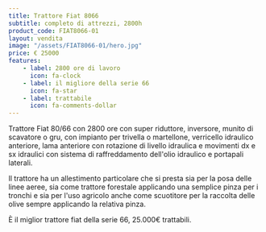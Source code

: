 ```yaml
---
title: Trattore Fiat 8066
subtitle: completo di attrezzi, 2800h
product_code: FIAT8066-01
layout: vendita
image: "/assets/FIAT8066-01/hero.jpg"
price: € 25000
features:
    - label: 2800 ore di lavoro
      icon: fa-clock
    - label: il migliore della serie 66
      icon: fa-star
    - label: trattabile
      icon: fa-comments-dollar
---
```


Trattore Fiat 80/66 con 2800 ore con super riduttore, inversore, munito di scavatore o gru, con impianto per trivella o martellone, verricello idraulico anteriore, lama anteriore con rotazione di livello idraulica e movimenti dx e sx idraulici con sistema di raffreddamento dell'olio idraulico e portapali laterali.

Il trattore ha un allestimento particolare che si presta sia per la posa delle linee aeree, sia come trattore forestale applicando una semplice pinza per i tronchi e sia per l'uso agricolo anche come scuotitore per la raccolta delle olive sempre applicando la relativa pinza.

È il miglior trattore fiat della serie 66, 25.000€ trattabili.